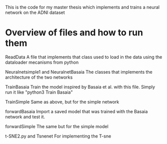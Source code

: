 This is the code for my master thesis which implements and trains a neural network on the ADNI dataset

# Overview of files and how to run them

ReadData
A file that implements that class used to load in the data using the dataloader mecanisms from python

Neuralnetsimple1 and NeuralnetBasaia
The classes that implements the architecture of the two networks

TrainBasaia
Train the model inspired by Basaia et al. with this file. Simply run it like "python3 Train Basaia"

TrainSimple
Same as above, but for the simple network


forwardBasaia
Import a saved model that was trained with the Basaia network and test it.

forwardSimple
The same but for the simple model


t-SNE2.py and Tsnenet
For implementing the T-sne 
